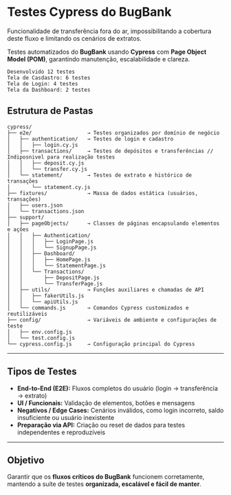 # Testes Cypress do BugBank
Funcionalidade de transferência fora do ar, impossibilitando a cobertura deste fluxo e limitando os cenários de extratos.


Testes automatizados do **BugBank** usando **Cypress** com **Page Object Model (POM)**, garantindo manutenção, escalabilidade e clareza.
```
Desenvolvido 12 testes
Tela de Casdastro: 6 testes
Tela de Login: 4 testes
Tela da Dashboard: 2 testes

```

## Estrutura de Pastas

```
cypress/
├── e2e/                  → Testes organizados por domínio de negócio
│   ├── authentication/   → Testes de login e cadastro
│   │   ├── login.cy.js
│   ├── transactions/     → Testes de depósitos e transferências // Indiposnivel para realização testes
│   │   ├── deposit.cy.js
│   │   └── transfer.cy.js
│   └── statement/        → Testes de extrato e histórico de transações
│       └── statement.cy.js
├── fixtures/             → Massa de dados estática (usuários, transações)
│   ├── users.json
│   └── transactions.json
├── support/
│   ├── pageObjects/      → Classes de páginas encapsulando elementos e ações
│   │   ├── Authentication/
│   │   │   ├── LoginPage.js
│   │   │   └── SignupPage.js
│   │   ├── Dashboard/
│   │   │   ├── HomePage.js
│   │   │   └── StatementPage.js
│   │   └── Transactions/
│   │       ├── DepositPage.js
│   │       └── TransferPage.js
│   ├── utils/            → Funções auxiliares e chamadas de API
│   │   ├── fakerUtils.js
│   │   └── apiUtils.js
│   └── commands.js       → Comandos Cypress customizados e reutilizáveis
├── config/               → Variáveis de ambiente e configurações de teste
│   ├── env.config.js
│   └── test.config.js
└── cypress.config.js     → Configuração principal do Cypress
```

---

## Tipos de Testes

- **End-to-End (E2E):** Fluxos completos do usuário (login → transferência → extrato)
- **UI / Funcionais:** Validação de elementos, botões e mensagens
- **Negativos / Edge Cases:** Cenários inválidos, como login incorreto, saldo insuficiente ou usuário inexistente
- **Preparação via API:** Criação ou reset de dados para testes independentes e reproduzíveis

---

## Objetivo

Garantir que os **fluxos críticos do BugBank** funcionem corretamente, mantendo a suíte de testes **organizada, escalável e fácil de manter**.
